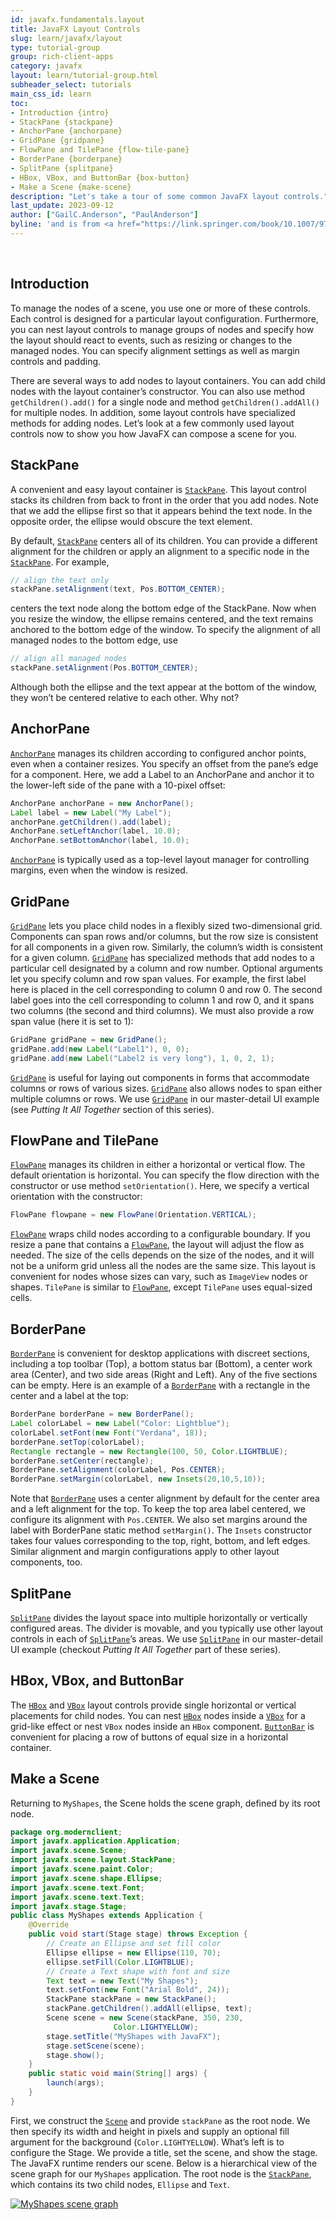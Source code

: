 ```yaml
---
id: javafx.fundamentals.layout
title: JavaFX Layout Controls
slug: learn/javafx/layout
type: tutorial-group
group: rich-client-apps
category: javafx
layout: learn/tutorial-group.html
subheader_select: tutorials
main_css_id: learn
toc:
- Introduction {intro}
- StackPane {stackpane}
- AnchorPane {anchorpane}
- GridPane {gridpane}
- FlowPane and TilePane {flow-tile-pane}
- BorderPane {borderpane}
- SplitPane {splitpane}
- HBox, VBox, and ButtonBar {box-button}
- Make a Scene {make-scene}
description: "Let's take a tour of some common JavaFX layout controls."
last_update: 2023-09-12
author: ["GailC.Anderson", "PaulAnderson"]
byline: 'and is from <a href="https://link.springer.com/book/10.1007/978-1-4842-7268-8">The Definitive Guide to Modern Java Clients with JavaFX 17</a> graciously contributed by Apress.'
---
```


<a id="intro">&nbsp;</a>
## Introduction
To manage the nodes of a scene, you use one or more of these controls. Each control is designed for a particular layout configuration. Furthermore, you can nest layout controls to manage groups of nodes and specify how the layout should react to events, such as resizing or changes to the managed nodes. 
You can specify alignment settings as well as margin controls and padding.

There are several ways to add nodes to layout containers. You can add child nodes with the layout container’s constructor. You can also use method `getChildren().add()` for a single node and method `getChildren().addAll()` for multiple nodes. In addition, some layout controls have specialized methods for adding nodes. 
Let’s look at a few commonly used layout controls now to show you how JavaFX can compose a scene for you.
<a id="stackpane">&nbsp;</a>
## StackPane

A convenient and easy layout container is [`StackPane`](javafxdoc:StackPane). This layout control stacks its children from back to front in the order that you add nodes. Note that we add the ellipse first so that it appears behind the text node. In the opposite order, the ellipse would obscure the text element.

By default, [`StackPane`](javafxdoc:StackPane) centers all of its children. You can provide a different alignment for the children or apply an alignment to a specific node in the [`StackPane`](javafxdoc:StackPane). For example,

```java
// align the text only
stackPane.setAlignment(text, Pos.BOTTOM_CENTER);
```

centers the text node along the bottom edge of the StackPane. Now when you resize the window, the ellipse remains centered, and the text remains anchored to the bottom edge of the window. To specify the alignment of all managed nodes to the bottom edge, use

```java
// align all managed nodes
stackPane.setAlignment(Pos.BOTTOM_CENTER);
```

Although both the ellipse and the text appear at the bottom of the window, they won’t be centered relative to each other. Why not?
<a id="anchorpane">&nbsp;</a>
## AnchorPane

[`AnchorPane`](javafxdoc:AnchorPane) manages its children according to configured anchor points, even when a container resizes. You specify an offset from the pane’s edge for a component. Here, we add a Label to an AnchorPane and anchor it to the lower-left side of the pane with a 10-pixel offset:
```java
AnchorPane anchorPane = new AnchorPane();
Label label = new Label("My Label");
anchorPane.getChildren().add(label);
AnchorPane.setLeftAnchor(label, 10.0);
AnchorPane.setBottomAnchor(label, 10.0);
```

[`AnchorPane`](javafxdoc:AnchorPane) is typically used as a top-level layout manager for controlling margins, even when the window is resized.
<a id="gridpane">&nbsp;</a>
## GridPane

[`GridPane`](javafxdoc:GridPane) lets you place child nodes in a flexibly sized two-dimensional grid. Components can span rows and/or columns, but the row size is consistent for all components in a given row. Similarly, the column’s width is consistent for a given column. 
[`GridPane`](javafxdoc:GridPane) has specialized methods that add nodes to a particular cell designated by a column and row number. Optional arguments let you specify column and row span values. 
For example, the first label here is placed in the cell corresponding to column 0 and row 0. The second label goes into the cell corresponding to column 1 and row 0, and it spans two columns (the second and third columns). We must also provide a row span value (here it is set to 1):

```java
GridPane gridPane = new GridPane();
gridPane.add(new Label("Label1"), 0, 0);
gridPane.add(new Label("Label2 is very long"), 1, 0, 2, 1);
```

[`GridPane`](javafxdoc:GridPane) is useful for laying out components in forms that accommodate columns or rows of various sizes. [`GridPane`](javafxdoc:GridPane) also allows nodes to span either multiple columns or rows.
We use [`GridPane`](javafxdoc:GridPane) in our master-detail UI example (see _Putting It All Together_ section of this series).
<a id="flow-tile-pane">&nbsp;</a>
## FlowPane and TilePane

[`FlowPane`](javafxdoc:FlowPane) manages its children in either a horizontal or vertical flow. The default orientation is horizontal. You can specify the flow direction with the constructor or use method `setOrientation()`. Here, we specify a vertical orientation with the constructor:

```java
FlowPane flowpane = new FlowPane(Orientation.VERTICAL);
```
[`FlowPane`](javafxdoc:FlowPane) wraps child nodes according to a configurable boundary. If you resize a pane that contains a [`FlowPane`](javafxdoc:FlowPane), the layout will adjust the flow as needed. The size of the cells depends on the size of the nodes, and it will not be a uniform grid unless all the nodes are the same size. This layout is convenient for nodes whose sizes can vary, such as `ImageView` nodes or shapes. `TilePane` is similar to [`FlowPane`](javafxdoc:FlowPane), except `TilePane` uses equal-sized cells.
<a id="borderpane">&nbsp;</a>
## BorderPane

[`BorderPane`](javafxdoc:BorderPane) is convenient for desktop applications with discreet sections, including a top toolbar (Top), a bottom status bar (Bottom), a center work area (Center), and two side areas (Right and Left). 
Any of the five sections can be empty. Here is an example of a [`BorderPane`](javafxdoc:BorderPane) with a rectangle in the center and a label at the top:

```java
BorderPane borderPane = new BorderPane();
Label colorLabel = new Label("Color: Lightblue");
colorLabel.setFont(new Font("Verdana", 18));
borderPane.setTop(colorLabel);
Rectangle rectangle = new Rectangle(100, 50, Color.LIGHTBLUE);
borderPane.setCenter(rectangle);
BorderPane.setAlignment(colorLabel, Pos.CENTER);
BorderPane.setMargin(colorLabel, new Insets(20,10,5,10));
```
Note that [`BorderPane`](javafxdoc:BorderPane) uses a center alignment by default for the center area and a left alignment for the top. To keep the top area label centered, we configure its alignment with `Pos.CENTER`. We also set margins around the label with BorderPane static method `setMargin()`. The `Insets` constructor takes four values corresponding to the top, right, bottom, and left edges. Similar alignment and margin configurations apply to other layout components, too.
<a id="splitpane">&nbsp;</a>
## SplitPane

[`SplitPane`](javafxdoc:SplitPane) divides the layout space into multiple horizontally or vertically configured areas. The divider is movable, and you typically use other layout controls in each of [`SplitPane`](javafxdoc:SplitPane)’s areas. 
We use [`SplitPane`](javafxdoc:SplitPane) in our master-detail UI example (checkout _Putting It All Together_ part of these series).
<a id="box-button">&nbsp;</a>
## HBox, VBox, and ButtonBar

The [`HBox`](javafxdoc:HBox) and [`VBox`](javafxdoc:VBox) layout controls provide single horizontal or vertical placements for child nodes. You can nest [`HBox`](javafxdoc:HBox) nodes inside a [`VBox`](javafxdoc:VBox) for a grid-like effect or nest `VBox` nodes inside an `HBox` component. 
[`ButtonBar`](javafxdoc:ButtonBar) is convenient for placing a row of buttons of equal size in a horizontal container.
<a id="make-scene">&nbsp;</a>
## Make a Scene

Returning to `MyShapes`, the Scene holds the scene graph, defined by its root node. 

```java
package org.modernclient;
import javafx.application.Application;
import javafx.scene.Scene;
import javafx.scene.layout.StackPane;
import javafx.scene.paint.Color;
import javafx.scene.shape.Ellipse;
import javafx.scene.text.Font;
import javafx.scene.text.Text;
import javafx.stage.Stage;
public class MyShapes extends Application {
    @Override
    public void start(Stage stage) throws Exception {
        // Create an Ellipse and set fill color
        Ellipse ellipse = new Ellipse(110, 70);
        ellipse.setFill(Color.LIGHTBLUE);
        // Create a Text shape with font and size
        Text text = new Text("My Shapes");
        text.setFont(new Font("Arial Bold", 24));
        StackPane stackPane = new StackPane();
        stackPane.getChildren().addAll(ellipse, text);
        Scene scene = new Scene(stackPane, 350, 230,
                       Color.LIGHTYELLOW);
        stage.setTitle("MyShapes with JavaFX");
        stage.setScene(scene);
        stage.show();
    }
    public static void main(String[] args) {
        launch(args);
    }
}

```
First, we construct the [`Scene`](javafxdoc:Scene) and provide `stackPane` as the root node. We then specify its width and height in pixels and supply an optional fill argument for the background (`Color.LIGHTYELLOW`).
What’s left is to configure the Stage. We provide a title, set the scene, and show the stage. The JavaFX runtime renders our scene.
Below is a hierarchical view of the scene graph for our `MyShapes` application. The root node is the [`StackPane`](javafxdoc:StackPane), which contains its two child nodes, `Ellipse` and `Text`.

[![MyShapes scene graph](/assets/images/javafx/myshapes-scene-graph.png)](/assets/images/javafx/myshapes-scene-graph.png)
